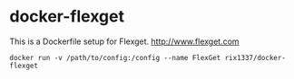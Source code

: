 docker-flexget
==================

This is a Dockerfile setup for Flexget.  http://www.flexget.com


    docker run -v /path/to/config:/config --name FlexGet rix1337/docker-flexget
